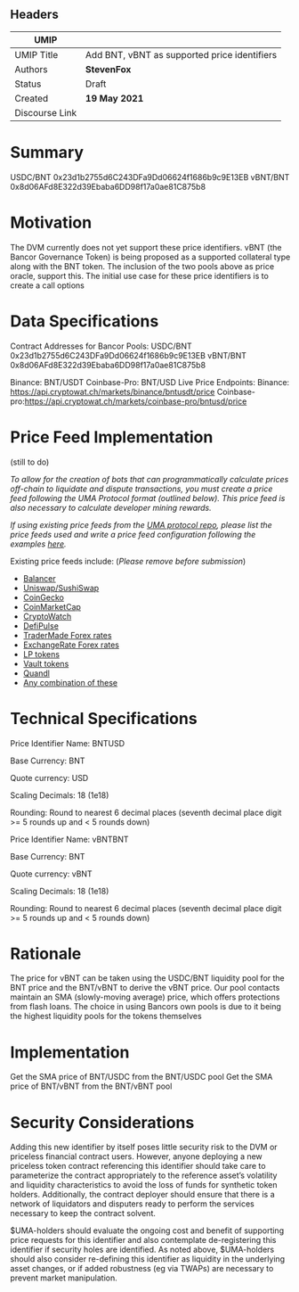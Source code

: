 
## Headers

| UMIP                |                                                               |
| ------------------- | ------------------------------------------------------------- |
| UMIP Title          | Add BNT, vBNT as supported price identifiers|
| Authors             |**StevenFox**         |
| Status              | Draft                                                         |
| Created             | **19 May 2021**                                              |
| Discourse Link      |       |

# Summary 

USDC/BNT 0x23d1b2755d6C243DFa9Dd06624f1686b9c9E13EB
vBNT/BNT 0x8d06AFd8E322d39Ebaba6DD98f17a0ae81C875b8


# Motivation

The DVM currently does not yet support these price identifiers. vBNT (the Bancor Governance Token) is being proposed as a supported collateral type along with the BNT token.  The inclusion of the two pools above as price oracle, support this. The initial use case for these price identifiers is to create a call options


# Data Specifications

Contract Addresses for Bancor Pools:
USDC/BNT 0x23d1b2755d6C243DFa9Dd06624f1686b9c9E13EB
vBNT/BNT 0x8d06AFd8E322d39Ebaba6DD98f17a0ae81C875b8
 
Binance: BNT/USDT Coinbase-Pro: BNT/USD 
Live Price Endpoints: 
Binance: https://api.cryptowat.ch/markets/binance/bntusdt/price
Coinbase-pro:https://api.cryptowat.ch/markets/coinbase-pro/bntusd/price

# Price Feed Implementation

(still to do)

*To allow for the creation of bots that can programmatically calculate prices off-chain to liquidate and dispute transactions, you must create a price feed following the UMA Protocol format (outlined below). This price feed is also necessary to calculate developer mining rewards.*

*If using existing price feeds from the [UMA protocol repo](https://github.com/UMAprotocol/protocol/tree/master/packages/financial-templates-lib/src/price-feed), please list the price feeds used and write a price feed configuration following the examples [here](https://github.com/UMAprotocol/protocol/blob/master/packages/financial-templates-lib/src/price-feed/DefaultPriceFeedConfigs.js).*


Existing price feeds include: (*Please remove before submission*)
- [Balancer](https://github.com/UMAprotocol/protocol/blob/master/packages/financial-templates-lib/src/price-feed/BalancerPriceFeed.js)
- [Uniswap/SushiSwap](https://github.com/UMAprotocol/protocol/blob/master/packages/financial-templates-lib/src/price-feed/UniswapPriceFeed.js)
- [CoinGecko](https://github.com/UMAprotocol/protocol/blob/master/packages/financial-templates-lib/src/price-feed/CoinGeckoPriceFeed.js)
- [CoinMarketCap](https://github.com/UMAprotocol/protocol/blob/master/packages/financial-templates-lib/src/price-feed/CoinMarketCapPriceFeed.js)
- [CryptoWatch](https://github.com/UMAprotocol/protocol/blob/master/packages/financial-templates-lib/src/price-feed/CryptoWatchPriceFeed.js)
- [DefiPulse](https://github.com/UMAprotocol/protocol/blob/master/packages/financial-templates-lib/src/price-feed/DefiPulsePriceFeed.js)
- [TraderMade Forex rates](https://github.com/UMAprotocol/protocol/blob/master/packages/financial-templates-lib/src/price-feed/TraderMadePriceFeed.js)
- [ExchangeRate Forex rates](https://github.com/UMAprotocol/protocol/blob/master/packages/financial-templates-lib/src/price-feed/ForexDailyPriceFeed.js)
- [LP tokens](https://github.com/UMAprotocol/protocol/blob/master/packages/financial-templates-lib/src/price-feed/LPPriceFeed.js)
- [Vault tokens](https://github.com/UMAprotocol/protocol/blob/master/packages/financial-templates-lib/src/price-feed/VaultPriceFeed.js)
- [Quandl](https://github.com/UMAprotocol/protocol/blob/master/packages/financial-templates-lib/src/price-feed/QuandlPriceFeed.js)
- [Any combination of these](https://github.com/UMAprotocol/protocol/blob/master/packages/financial-templates-lib/src/price-feed/ExpressionPriceFeed.js)

# Technical Specifications

Price Identifier Name: BNTUSD

Base Currency: BNT

Quote currency: USD

Scaling Decimals: 18 (1e18)

Rounding: Round to nearest 6 decimal places (seventh decimal place digit >= 5 rounds up and < 5 rounds down)

Price Identifier Name: vBNTBNT

Base Currency: BNT

Quote currency: vBNT

Scaling Decimals: 18 (1e18)

Rounding: Round to nearest 6 decimal places (seventh decimal place digit >= 5 rounds up and < 5 rounds down)


# Rationale

The price for vBNT can be taken using the USDC/BNT liquidity pool for the BNT price and the BNT/vBNT to derive the vBNT price.
Our pool contacts maintain an SMA (slowly-moving average) price, which offers protections from flash loans.
The choice in using Bancors own pools is due to it being the highest liquidity pools for the tokens themselves

# Implementation

Get the SMA price of BNT/USDC from the BNT/USDC pool
Get the SMA price of BNT/vBNT from the BNT/vBNT pool

# Security Considerations

Adding this new identifier by itself poses little security risk to the DVM or priceless financial contract users. However, anyone deploying a new priceless token contract referencing this identifier should take care to parameterize the contract appropriately to the reference asset’s volatility and liquidity characteristics to avoid the loss of funds for synthetic token holders. Additionally, the contract deployer should ensure that there is a network of liquidators and disputers ready to perform the services necessary to keep the contract solvent.

$UMA-holders should evaluate the ongoing cost and benefit of supporting price requests for this identifier and also contemplate de-registering this identifier if security holes are identified. As noted above, $UMA-holders should also consider re-defining this identifier as liquidity in the underlying asset changes, or if added robustness (eg via TWAPs) are necessary to prevent market manipulation.
